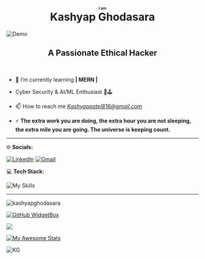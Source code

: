 <h1 align="center">
  <span style="font-size: 10px;">I am</span><br>
  Kashyap Ghodasara
</h1>
<img src="https://user-images.githubusercontent.com/74038190/212749447-bfb7e725-6987-49d9-ae85-2015e3e7cc41.gif" alt="Demo">
<h2 align="center">A Passionate Ethical Hacker</h2><br>


- 🌱 I’m currently learning **| MERN |**

- Cyber Security & AI/ML Enthusiast 🚀🕹

- 📫 How to reach me *Kashyappatel816@gmail.com*

- ⚡ **The extra work you are doing, the extra hour you are not sleeping, the extra mile you are going. The universe is keeping count.**

<hr>



🌐 **Socials:**

<!-- [![LinkedIn](https://img.shields.io/badge/LinkedIn-0A66C2?style=for-the-badge&logo=linkedin&logoColor=white)](https://www.linkedin.com/in/kashyap-ghodasara-323b11314/) -->
[![LinkedIn](https://skillicons.dev/icons?i=linkedin)](https://www.linkedin.com/in/kashyap-ghodasara-323b11314/)
[![Gmail](https://skillicons.dev/icons?i=gmail)](mailto:kashyappatel816@gmail.com)
<!-- [![Instagram](https://img.shields.io/badge/Instagram-E4405F?style=for-the-badge&logo=instagram&logoColor=white)](https://www.instagram.com/_kashyapghodasara_?igsh=b3y0zgk4dwq2d3hs)
[![X](https://img.shields.io/badge/X(Twitter)-000000?style=for-the-badge&logo=twitter&logoColor=white)](https://twitter.com/@Kashyap_patel15) -->


💻 **Tech Stack:**

<!-- ![HTML5](https://img.shields.io/badge/HTML5-E34F26?style=for-the-badge&logo=html5&logoColor=white)
![CSS3](https://img.shields.io/badge/CSS3-1572B6?style=for-the-badge&logo=css3&logoColor=white)
![JavaScript](https://img.shields.io/badge/JavaScript-F7DF1E?style=for-the-badge&logo=javascript&logoColor=black)
![GSAP](https://img.shields.io/badge/GSAP-88CE02?style=for-the-badge&logo=greensock&logoColor=white)
![SQL](https://img.shields.io/badge/SQL-4479A1?style=for-the-badge&logo=sqlite&logoColor=white)
![Node.js](https://img.shields.io/badge/Node.js-339933?style=for-the-badge&logo=node.js&logoColor=white)
![Express.js](https://img.shields.io/badge/Express.js-000000?style=for-the-badge&logo=express&logoColor=white)
![MongoDB](https://img.shields.io/badge/MongoDB-47A248?style=for-the-badge&logo=mongodb&logoColor=white) ![Tailwind CSS](https://img.shields.io/badge/Tailwind%20CSS-38B2AC?style=for-the-badge&logo=tailwind-css&logoColor=white)
![React](https://img.shields.io/badge/React-61DAFB?style=for-the-badge&logo=react&logoColor=black)
![JWT](https://img.shields.io/badge/JWT-000000?style=for-the-badge&logo=jsonwebtokens&logoColor=white)
![Bcrypt](https://img.shields.io/badge/Bcrypt-4A4A4A?style=for-the-badge) ![EJS](https://img.shields.io/badge/EJS-FFCA28?style=for-the-badge&logo=ejs&logoColor=black) ![Figma](https://img.shields.io/badge/figma-%23F24E1E.svg?style=for-the-badge&logo=figma&logoColor=white) ![Postman](https://img.shields.io/badge/Postman-FF6C37?style=for-the-badge&logo=postman&logoColor=white) ![Zod](https://img.shields.io/badge/Zod-3178C6?style=for-the-badge&logo=typescript&logoColor=white) ![REST API](https://img.shields.io/badge/REST%20API-4CAF50?style=for-the-badge&logo=swagger&logoColor=white) ![Continuous Integration](https://img.shields.io/badge/Continuous%20Integration-2056FF?style=for-the-badge&logo=githubactions&logoColor=white) -->

![My Skills](https://go-skill-icons.vercel.app/api/icons?i=html,css,js,gsap,sqlite,nodejs,express,mongodb,tailwind,react,jwt,figma,postman,api,vscode,vite,github-actions&theme=dark&perline=8&titles=true)



---

<img align="center" 
src="https://github-readme-stats.vercel.app/api/top-langs?username=kashyapghodasara&show_icons=true&locale=en&layout=compact&theme=dark&bg_color=000000&text_color=ffffff&langs_count=8" 
alt="kashyapghodasara"/>


[![GitHub WidgetBox](https://github-widgetbox.vercel.app/api/profile?username=Kashyapghodasara&data=followers,repositories,stars,commits&theme=dark)](https://github.com/Kashyapghodasara)

![](https://github-readme-streak-stats.herokuapp.com/?user=kashyapghodasara&theme=dark&hide_border=false)<br/>

[![My Awesome Stats](https://awesome-github-stats.azurewebsites.net/user-stats/Kashyapghodasara?cardType=github&theme=gotham&preferLogin=false)](https://git.io/awesome-stats-card)


![KG](https://github-readme-activity-graph.vercel.app/graph?username=kashyapghodasara&theme=github-dark&hide_border=true)

